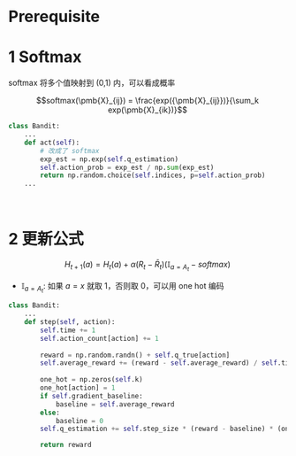 &emsp;
# Prerequisite

# 1 Softmax
softmax 将多个值映射到 (0,1) 内，可以看成概率

$$softmax(\pmb{X}_{ij}) = \frac{exp({\pmb{X}_{ij}})}{\sum_k exp(\pmb{X}_{ik})}$$

```py
class Bandit:
    ...
    def act(self):
        # 改成了 softmax
        exp_est = np.exp(self.q_estimation)
        self.action_prob = exp_est / np.sum(exp_est)
        return np.random.choice(self.indices, p=self.action_prob)
    ...
```

&emsp;
# 2 更新公式

$$H_{t+1}(a) = H_t(a) + \alpha(R_t - \bar{R}_t)(\mathbb{I}_{a=A_t} - softmax)$$
- $\mathbb{I}_{a=A_t}$: 如果 $a=x$ 就取 1，否则取 0，可以用 one hot 编码

```py
class Bandit:
    ...
    def step(self, action):
        self.time += 1
        self.action_count[action] += 1
        
        reward = np.random.randn() + self.q_true[action]
        self.average_reward += (reward - self.average_reward) / self.time
        
        one_hot = np.zeros(self.k)
        one_hot[action] = 1
        if self.gradient_baseline:
            baseline = self.average_reward
        else:
            baseline = 0
        self.q_estimation += self.step_size * (reward - baseline) * (one_hot - self.action_prob)

        return reward
```






